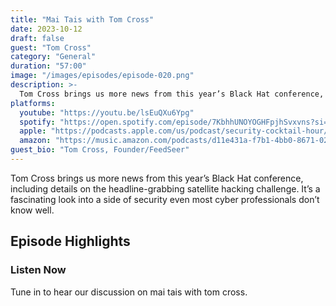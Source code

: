 ```yaml
---
title: "Mai Tais with Tom Cross"
date: 2023-10-12
draft: false
guest: "Tom Cross"
category: "General"
duration: "57:00"
image: "/images/episodes/episode-020.png"
description: >-
  Tom Cross brings us more news from this year’s Black Hat conference, including details on the headline-grabbing satellite hacking challenge. It’s a fascinating look into a side of security even most cyber professionals don’t know well.
platforms:
  youtube: "https://youtu.be/lsEuQXu6Ypg"
  spotify: "https://open.spotify.com/episode/7KbhhUNOYOGHFpjhSvxvns?si=ada1d9bfa01d4173"
  apple: "https://podcasts.apple.com/us/podcast/security-cocktail-hour/id1679376200?i=1000631088059"
  amazon: "https://music.amazon.com/podcasts/d11e431a-f7b1-4bb0-8671-024afce9ade6/security-cocktail-hour"
guest_bio: "Tom Cross, Founder/FeedSeer"
---
```


Tom Cross brings us more news from this year’s Black Hat conference, including details on the headline-grabbing satellite hacking challenge. It’s a fascinating look into a side of security even most cyber professionals don’t know well.

## Episode Highlights

### Listen Now

Tune in to hear our discussion on mai tais with tom cross.